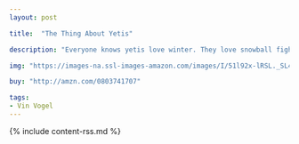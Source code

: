 ```yaml
---
layout: post

title:  "The Thing About Yetis"

description: "Everyone knows yetis love winter. They love snowball fights and hot chocolate and sledding and building snow castles. But even yetis get the shivers, and even yetis get crabby from all the cold. So here’s a secret about yetis:  sometimes they miss summer. Sometimes, they have to bring a little bit of summer to the coldest of winter days. Those yetis, they’re just full of surprises."

img: "https://images-na.ssl-images-amazon.com/images/I/51l92x-lRSL._SL480_.jpg"

buy: "http://amzn.com/0803741707"

tags:
- Vin Vogel
---
```


{% include content-rss.md %}